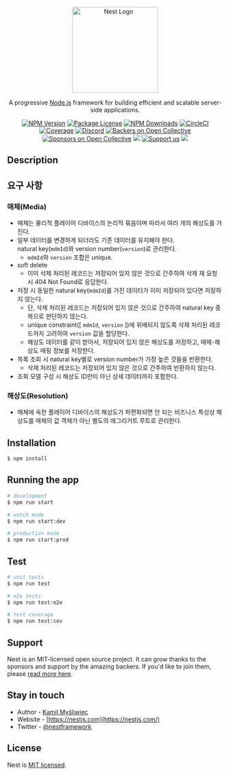 <p align="center">
  <a href="http://nestjs.com/" target="blank"><img src="https://nestjs.com/img/logo-small.svg" width="200" alt="Nest Logo" /></a>
</p>

[circleci-image]: https://img.shields.io/circleci/build/github/nestjs/nest/master?token=abc123def456
[circleci-url]: https://circleci.com/gh/nestjs/nest

  <p align="center">A progressive <a href="http://nodejs.org" target="_blank">Node.js</a> framework for building efficient and scalable server-side applications.</p>
    <p align="center">
<a href="https://www.npmjs.com/~nestjscore" target="_blank"><img src="https://img.shields.io/npm/v/@nestjs/core.svg" alt="NPM Version" /></a>
<a href="https://www.npmjs.com/~nestjscore" target="_blank"><img src="https://img.shields.io/npm/l/@nestjs/core.svg" alt="Package License" /></a>
<a href="https://www.npmjs.com/~nestjscore" target="_blank"><img src="https://img.shields.io/npm/dm/@nestjs/common.svg" alt="NPM Downloads" /></a>
<a href="https://circleci.com/gh/nestjs/nest" target="_blank"><img src="https://img.shields.io/circleci/build/github/nestjs/nest/master" alt="CircleCI" /></a>
<a href="https://coveralls.io/github/nestjs/nest?branch=master" target="_blank"><img src="https://coveralls.io/repos/github/nestjs/nest/badge.svg?branch=master#9" alt="Coverage" /></a>
<a href="https://discord.gg/G7Qnnhy" target="_blank"><img src="https://img.shields.io/badge/discord-online-brightgreen.svg" alt="Discord"/></a>
<a href="https://opencollective.com/nest#backer" target="_blank"><img src="https://opencollective.com/nest/backers/badge.svg" alt="Backers on Open Collective" /></a>
<a href="https://opencollective.com/nest#sponsor" target="_blank"><img src="https://opencollective.com/nest/sponsors/badge.svg" alt="Sponsors on Open Collective" /></a>
  <a href="https://paypal.me/kamilmysliwiec" target="_blank"><img src="https://img.shields.io/badge/Donate-PayPal-ff3f59.svg"/></a>
    <a href="https://opencollective.com/nest#sponsor"  target="_blank"><img src="https://img.shields.io/badge/Support%20us-Open%20Collective-41B883.svg" alt="Support us"></a>
  <a href="https://twitter.com/nestframework" target="_blank"><img src="https://img.shields.io/twitter/follow/nestframework.svg?style=social&label=Follow"></a>
</p>
  <!--[![Backers on Open Collective](https://opencollective.com/nest/backers/badge.svg)](https://opencollective.com/nest#backer)
  [![Sponsors on Open Collective](https://opencollective.com/nest/sponsors/badge.svg)](https://opencollective.com/nest#sponsor)-->

## Description

## 요구 사항
### 매체(Media)
- 매체는 물리적 플레이어 디바이스의 논리적 묶음이며 따라서 여러 개의 해상도를 가진다.
- 일부 데이터를 변경하게 되더라도 기존 데이터를 유지해야 한다.  
natural key(`mdmId`)와 version number(`version`)로 관리한다.
  - `mdmId`와 `version` 조합은 unique.
- soft delete
  - 이미 삭제 처리된 레코드는 저장되어 있지 않은 것으로 간주하여 삭제 재 요청 시 404 Not Found로 응답한다.
- 저장 시 동일한 natural key(`mdmId`)를 가진 데이터가 이미 저장되어 있다면 저장하지 않는다.
  - 단, 삭제 처리된 레코드는 저장되어 있지 않은 것으로 간주하여 natural key 중복으로 판단하지 않는다.
  - unique constraint([ `mdmId`, `version` ])에 위배되지 않도록 삭제 처리된 레코드까지 고려하여 `version` 값을 할당한다.
  - 해상도 데이터를 같이 받아서, 저장되어 있지 않은 해상도를 저장하고, 매체-해상도 매핑 정보를 저장한다.
- 목록 조회 시 natural key별로 version number가 가장 높은 것들을 반환한다.
  - 삭제 처리된 레코드는 저장되어 있지 않은 것으로 간주하여 반환하지 않는다.
- 조회 모델 구성 시 해상도 ID만이 아닌 상세 데이터까지 포함한다.

### 해상도(Resolution)
- 매체에 속한 플레이어 디바이스의 해상도가 파편화되면 안 되는 비즈니스 특성상 해상도를 매체의 값 객체가 아닌 별도의 애그리거트 루트로 관리한다.

## Installation

```bash
$ npm install
```

## Running the app

```bash
# development
$ npm run start

# watch mode
$ npm run start:dev

# production mode
$ npm run start:prod
```

## Test

```bash
# unit tests
$ npm run test

# e2e tests
$ npm run test:e2e

# test coverage
$ npm run test:cov
```

## Support

Nest is an MIT-licensed open source project. It can grow thanks to the sponsors and support by the amazing backers. If you'd like to join them, please [read more here](https://docs.nestjs.com/support).

## Stay in touch

- Author - [Kamil Myśliwiec](https://kamilmysliwiec.com)
- Website - [https://nestjs.com](https://nestjs.com/)
- Twitter - [@nestframework](https://twitter.com/nestframework)

## License

Nest is [MIT licensed](LICENSE).
